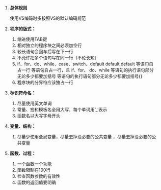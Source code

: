 1. **总体规则**

   使用VS编码时多按照VS的默认编码规范

2. **程序的版式：**

   1. 缩进使用TAB键
   2. 相对独立的程序块之间必须加空行
   3. 较长语句会回车后写在下一行
   4. 不允许把多个语句写在同一行（不论长短）
   5. if、for、do、while、case、switch、default default default 等语句自占一行 等语句自占一行，且 if、for、 do、while 等语句的执行语句部分无论多少都要加括号 等语句的执行语句部分无论多少都要加括号{}
   6. 程序块的分界符应该独占一行

3. **标识符命名：**

   1. 尽量使用英文单词
   2. 常量、宏和模板名全用大写，每个单词用’_‘表示
   3. 函数名以大写字母开头
   
4. **变量、结构：**

   1. 尽量少使用全局变量，尽量去掉没必要的公共变量 ，尽量去掉没必要的公共变量

5. **函数、过程：**

   1. 一个函数一个功能
   2. 函数限制在100行
   3. 检查函数参数的有效性
   4. 函数的返回值要明确

